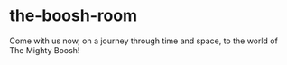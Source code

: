 # the-boosh-room
Come with us now, on a journey through time and space, to the world of The Mighty Boosh!

